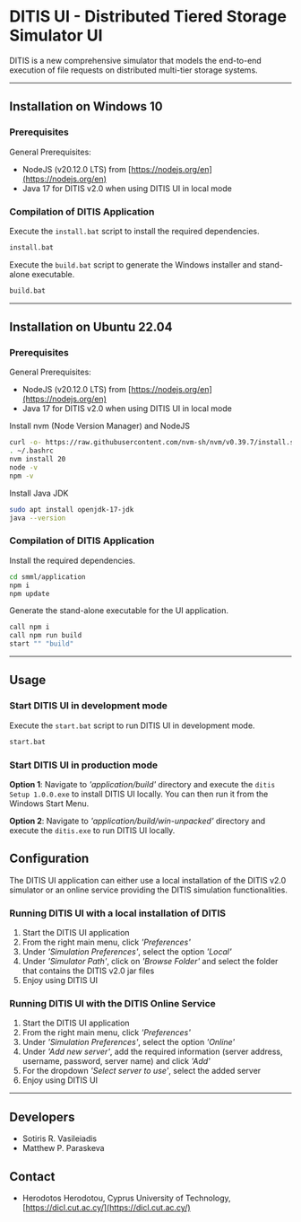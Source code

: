 # DITIS UI - Distributed Tiered Storage Simulator UI

DITIS is a new comprehensive simulator that models the end-to-end execution of file requests on distributed multi-tier storage systems.

***

## Installation on Windows 10

### Prerequisites

General Prerequisites:
- NodeJS (v20.12.0 LTS) from [https://nodejs.org/en](https://nodejs.org/en)
- Java 17 for DITIS v2.0 when using DITIS UI in local mode

### Compilation of DITIS Application

Execute the `install.bat` script to install the required dependencies.

```bash
install.bat
```

Execute the `build.bat` script to generate the Windows installer and stand-alone executable.

```bash
build.bat
```

***

## Installation on Ubuntu 22.04

### Prerequisites

General Prerequisites:
- NodeJS (v20.12.0 LTS) from [https://nodejs.org/en](https://nodejs.org/en)
- Java 17 for DITIS v2.0 when using DITIS UI in local mode

Install nvm (Node Version Manager) and NodeJS
```bash
curl -o- https://raw.githubusercontent.com/nvm-sh/nvm/v0.39.7/install.sh | bash
. ~/.bashrc
nvm install 20
node -v
npm -v
```

Install Java JDK
```bash
sudo apt install openjdk-17-jdk
java --version
```

### Compilation of DITIS Application

Install the required dependencies.

```bash
cd smml/application
npm i
npm update
```

Generate the stand-alone executable for the UI application.

```bash
call npm i
call npm run build
start "" "build"
```

***


## Usage

### Start DITIS UI in development mode

Execute the `start.bat` script to run DITIS UI in development mode.

```bash
start.bat
```

### Start DITIS UI in production mode

**Option 1**: Navigate to *'application/build'* directory and execute the `ditis Setup 1.0.0.exe` to install DITIS UI locally. You can then run it from the Windows Start Menu.

**Option 2**: Navigate to *'application/build/win-unpacked'* directory and execute the `ditis.exe` to run DITIS UI locally.

## Configuration

The DITIS UI application can either use a local installation of the DITIS v2.0 simulator or an online service providing the DITIS simulation functionalities.

### Running DITIS UI with a local installation of DITIS

1. Start the DITIS UI application
2. From the right main menu, click *'Preferences'*
3. Under *'Simulation Preferences'*, select the option *'Local'* 
4. Under *'Simulator Path'*, click on *'Browse Folder'* and select the folder that contains the DITIS v2.0 jar files
5. Enjoy using DITIS UI

### Running DITIS UI with the DITIS Online Service

1. Start the DITIS UI application
2. From the right main menu, click *'Preferences'*
3. Under *'Simulation Preferences'*, select the option *'Online'* 
4. Under *'Add new server'*, add the required information (server address, username, password, server name) and click *'Add'*
5. For the dropdown *'Select server to use'*, select the added server
6. Enjoy using DITIS UI

***

## Developers
- Sotiris R. Vasileiadis
- Matthew P. Paraskeva

## Contact
- Herodotos Herodotou, Cyprus University of Technology, [https://dicl.cut.ac.cy/](https://dicl.cut.ac.cy/)
